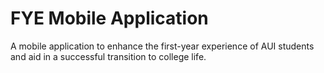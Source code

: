# FYE Mobile Application

A mobile application to enhance the first-year experience of AUI students and aid in a successful transition to college life.
